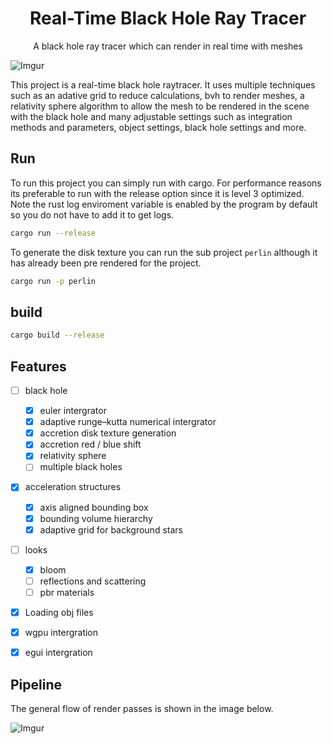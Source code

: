 <h1 align="center">
    Real-Time Black Hole Ray Tracer
</h1>

<p align="center">
    A black hole ray tracer which can render in real time with meshes
</p>

![Imgur](https://i.imgur.com/bGjeNHI.png)

This project is a real-time black hole raytracer. It uses multiple techniques such as an adative grid to reduce calculations, bvh to render meshes, a relativity sphere algorithm to allow the mesh to be rendered in the scene with the black hole and many adjustable settings such as integration methods and parameters, object settings, black hole settings and more.

## Run
To run this project you can simply run with cargo. For performance reasons its preferable to run with the release option since it is level 3 optimized. Note the rust log enviroment variable is enabled by the program by default so you do not have to add it to get logs.
```sh
cargo run --release
```

To generate the disk texture you can run the sub project `perlin` although it has already been pre rendered for the project.
```sh
cargo run -p perlin
```

## build
```sh
cargo build --release
```

## Features
- [ ] black hole
    - [x] euler intergrator
    - [x] adaptive runge–kutta numerical intergrator
    - [x] accretion disk texture generation
    - [x] accretion red / blue shift
    - [x] relativity sphere
    - [ ] multiple black holes 
- [x] acceleration structures
    - [x] axis aligned bounding box
    - [x] bounding volume hierarchy
    - [x] adaptive grid for background stars
- [ ] looks
    - [x] bloom
    - [ ] reflections and scattering
    - [ ] pbr materials
- [x] Loading obj files
- [x] wgpu intergration
- [x] egui intergration


## Pipeline
The general flow of render passes is shown in the image below.

![Imgur](https://i.imgur.com/JxbeT6H.png)
